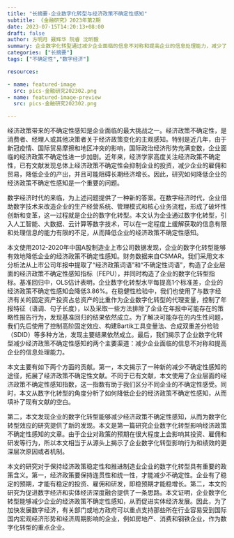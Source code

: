 ```yaml
---
title: "长摘要-企业数字化转型与经济政策不确定性感知"
subtitle: 《金融研究》2023年第2期
date: 2023-07-15T14:20:13+08:00
draft: false
author: 方明月 聂辉华 阮睿 沈昕毅
summary: 企业数字化转型通过减少企业面临的信息不对称和提高企业的信息处理能力，减少了经济政策不确定性感知。
categories: ["长摘要"]
tags: ["不确定性","数字经济"]

resources:

- name: featured-image
  src: pics-金融研究202302.png
- name: featured-image-preview
  src: pics-金融研究202302.png

---
```


经济政策带来的不确定性感知是企业面临的最大挑战之一。经济政策不确定性，是消费者、经理人或其他决策者关于经济政策变化的主观感知。特别是近几年，由于新冠疫情、国际贸易摩擦和地区冲突的影响，国际政治经济形势充满变数，企业面临的经济政策不确定性进一步加剧。近年来，经济学家高度关注经济政策不确定性，已有文献发现总体上经济政策不确定性会抑制企业的投资，减少企业的雇佣和贸易，降低企业的产出，并且可能阻碍长期经济增长。因此，研究如何降低企业的经济政策不确定性感知是一个重要的问题。

数字经济时代的来临，为上述问题提供了一种新的答案。在数字经济时代，企业借助数字技术来改造企业的生产经营系统、管理模式和核心业务流程，形成了破坏性创新和变革，这一过程就是企业的数字化转型。本文认为企业通过数字化转型，引入人工智能、大数据、云计算等数字技术，可以在一定程度上缓解获取的信息有限和处理信息的能力有限的不足，从而降低企业的经济政策不确定性感知。

本文使用2012-2020年中国A股制造业上市公司数据发现，企业的数字化转型能够有效地降低企业的经济政策不确定性感知。财务数据来自CSMAR。我们采用文本分析法从上市公司年报中提取了“经济政策词语”和“不确定性词语”，构造了企业层面的经济政策不确定性感知指标（FEPU），并同时构造了企业的数字化转型指标。基准回归中，OLS估计表明，企业数字化转型水平每提高1个标准差，企业的经济政策不确定性感知会降低3.86%。在稳健性检验中，我们也使用了与数字经济有关的固定资产投资占总资产的比重作为企业数字化转型的代理变量，控制了年报特征（语调、句子长度），以及采取一些方法排除了企业在年报中可能存在的策略性报告行为，发现基准回归的结果依然成立。为了解决可能存在的内生性问题，我们先后使用了控制高阶固定效应、构建Bartik工具变量法、合成双重差分检验（SDID）等多种方法，发现主要结果依然成立。最后，我们揭示了企业数字化转型减少经济政策不确定性感知的两个主要渠道：减少企业面临的信息不对称和提高企业的信息处理能力。

本文主要有如下两个方面的贡献。第一，本文揭示了一种新的减少不确定性感知的途径，拓展了经济政策不确定性文献。不同于已有文献，本文使用了企业层面的经济政策不确定性感知指数，这一指数有助于我们区分不同企业的不确定性感受。同时，本文从数字化转型的角度分析了如何降低企业的经济政策不确定性感知，从而填补了现有文献的空白。

第二，本文发现企业的数字化转型能够减少经济政策不确定性感知，从而为数字化转型效应的研究提供了新的发现。本文是第一篇研究企业数字化转型影响经济政策不确定性感知的文章。由于企业对政策的预期在很大程度上会影响其投资、雇佣和研发等行为，所以本文相当于从源头上揭示了企业数字化转型影响行为和绩效的更深层次原因或者机制。

本文的研究对于保持经济政策稳定性和推进制造业企业的数字化转型具有重要的政策含义。第一，经济政策要保持连贯性和统一性，才能减少不确定性。企业有了稳定的预期，才能有稳定的投资、雇佣和研发，即稳预期才能稳增长。第二，本文的研究为促进数字经济和实体经济深度融合提供了一条思路。本文证明，企业数字化转型能够减少企业的经济政策不确定性感知，从而促进实体经济发展。因此，为了加快发展数字经济，有关部门或地方政府可以重点支持那些所在行业容易受到国际国内宏观经济形势和经济周期影响的企业，例如房地产、消费和钢铁企业，作为数字化转型的重点企业。
